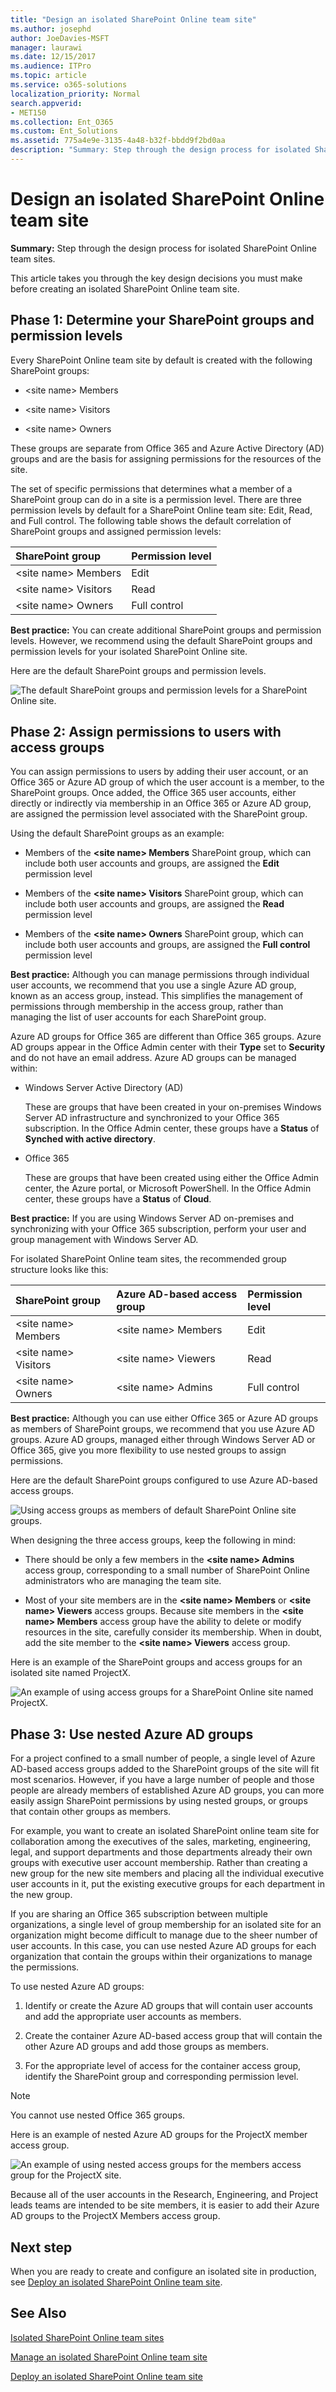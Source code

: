 ```yaml
---
title: "Design an isolated SharePoint Online team site"
ms.author: josephd
author: JoeDavies-MSFT
manager: laurawi
ms.date: 12/15/2017
ms.audience: ITPro
ms.topic: article
ms.service: o365-solutions
localization_priority: Normal
search.appverid:
- MET150
ms.collection: Ent_O365
ms.custom: Ent_Solutions
ms.assetid: 775a4e9e-3135-4a48-b32f-bbdd9f2bd0aa
description: "Summary: Step through the design process for isolated SharePoint Online team sites."
---
```


# Design an isolated SharePoint Online team site

 **Summary:** Step through the design process for isolated SharePoint Online team sites.
  
This article takes you through the key design decisions you must make before creating an isolated SharePoint Online team site.
  
## Phase 1: Determine your SharePoint groups and permission levels

Every SharePoint Online team site by default is created with the following SharePoint groups:
  
- \<site name> Members
    
- \<site name> Visitors
    
- \<site name> Owners
    
These groups are separate from Office 365 and Azure Active Directory (AD) groups and are the basis for assigning permissions for the resources of the site.
  
The set of specific permissions that determines what a member of a SharePoint group can do in a site is a permission level. There are three permission levels by default for a SharePoint Online team site: Edit, Read, and Full control. The following table shows the default correlation of SharePoint groups and assigned permission levels:
  
|**SharePoint group**|**Permission level**|
|:-----|:-----|
|\<site name> Members  <br/> |Edit  <br/> |
|\<site name> Visitors  <br/> |Read  <br/> |
|\<site name> Owners  <br/> |Full control  <br/> |
   
 **Best practice:** You can create additional SharePoint groups and permission levels. However, we recommend using the default SharePoint groups and permission levels for your isolated SharePoint Online site.
  
Here are the default SharePoint groups and permission levels.
  
![The default SharePoint groups and permission levels for a SharePoint Online site.](media/3f892ab4-6479-42f0-a505-1ba0ef94b9c6.png)
  
## Phase 2: Assign permissions to users with access groups

You can assign permissions to users by adding their user account, or an Office 365 or Azure AD group of which the user account is a member, to the SharePoint groups. Once added, the Office 365 user accounts, either directly or indirectly via membership in an Office 365 or Azure AD group, are assigned the permission level associated with the SharePoint group.
  
Using the default SharePoint groups as an example:
  
- Members of the **\<site name> Members** SharePoint group, which can include both user accounts and groups, are assigned the **Edit** permission level
    
- Members of the **\<site name> Visitors** SharePoint group, which can include both user accounts and groups, are assigned the **Read** permission level
    
- Members of the **\<site name> Owners** SharePoint group, which can include both user accounts and groups, are assigned the **Full control** permission level
    
 **Best practice:** Although you can manage permissions through individual user accounts, we recommend that you use a single Azure AD group, known as an access group, instead. This simplifies the management of permissions through membership in the access group, rather than managing the list of user accounts for each SharePoint group.
  
Azure AD groups for Office 365 are different than Office 365 groups. Azure AD groups appear in the Office Admin center with their **Type** set to **Security** and do not have an email address. Azure AD groups can be managed within:
  
- Windows Server Active Directory (AD)
    
    These are groups that have been created in your on-premises Windows Server AD infrastructure and synchronized to your Office 365 subscription. In the Office Admin center, these groups have a **Status** of **Synched with active directory**.
    
- Office 365
    
    These are groups that have been created using either the Office Admin center, the Azure portal, or Microsoft PowerShell. In the Office Admin center, these groups have a **Status** of **Cloud**.
    
 **Best practice:** If you are using Windows Server AD on-premises and synchronizing with your Office 365 subscription, perform your user and group management with Windows Server AD.
  
For isolated SharePoint Online team sites, the recommended group structure looks like this:
  
|**SharePoint group**|**Azure AD-based access group**|**Permission level**|
|:-----|:-----|:-----|
|\<site name> Members  <br/> |\<site name> Members  <br/> |Edit  <br/> |
|\<site name> Visitors  <br/> |\<site name> Viewers  <br/> |Read  <br/> |
|\<site name> Owners  <br/> |\<site name> Admins  <br/> |Full control  <br/> |
   
 **Best practice:** Although you can use either Office 365 or Azure AD groups as members of SharePoint groups, we recommend that you use Azure AD groups. Azure AD groups, managed either through Windows Server AD or Office 365, give you more flexibility to use nested groups to assign permissions.
  
Here are the default SharePoint groups configured to use Azure AD-based access groups.
  
![Using access groups as members of default SharePoint Online site groups.](media/50a76328-ae69-483e-9029-ac4e7357b5ef.png)
  
When designing the three access groups, keep the following in mind:
  
- There should be only a few members in the **\<site name> Admins** access group, corresponding to a small number of SharePoint Online administrators who are managing the team site.
    
- Most of your site members are in the **\<site name> Members** or **\<site name> Viewers** access groups. Because site members in the **\<site name> Members** access group have the ability to delete or modify resources in the site, carefully consider its membership. When in doubt, add the site member to the **\<site name> Viewers** access group.
    
Here is an example of the SharePoint groups and access groups for an isolated site named ProjectX.
  
![An example of using access groups for a SharePoint Online site named ProjectX.](media/13afe542-9ffd-4671-9f48-210a0e2a502a.png)
  
## Phase 3: Use nested Azure AD groups

For a project confined to a small number of people, a single level of Azure AD-based access groups added to the SharePoint groups of the site will fit most scenarios. However, if you have a large number of people and those people are already members of established Azure AD groups, you can more easily assign SharePoint permissions by using nested groups, or groups that contain other groups as members.
  
For example, you want to create an isolated SharePoint online team site for collaboration among the executives of the sales, marketing, engineering, legal, and support departments and those departments already their own groups with executive user account membership. Rather than creating a new group for the new site members and placing all the individual executive user accounts in it, put the existing executive groups for each department in the new group.
  
 If you are sharing an Office 365 subscription between multiple organizations, a single level of group membership for an isolated site for an organization might become difficult to manage due to the sheer number of user accounts. In this case, you can use nested Azure AD groups for each organization that contain the groups within their organizations to manage the permissions.
  
To use nested Azure AD groups:
  
1. Identify or create the Azure AD groups that will contain user accounts and add the appropriate user accounts as members.
    
2. Create the container Azure AD-based access group that will contain the other Azure AD groups and add those groups as members.
    
3.  For the appropriate level of access for the container access group, identify the SharePoint group and corresponding permission level.
    
> [!NOTE]
> You cannot use nested Office 365 groups. 
  
Here is an example of nested Azure AD groups for the ProjectX member access group.
  
![An example of using nested access groups for the members access group for the ProjectX site.](media/2abca710-bf9e-4ce8-9bcd-a8e128264fb1.png)
  
Because all of the user accounts in the Research, Engineering, and Project leads teams are intended to be site members, it is easier to add their Azure AD groups to the ProjectX Members access group.
  
## Next step

When you are ready to create and configure an isolated site in production, see [Deploy an isolated SharePoint Online team site](deploy-an-isolated-sharepoint-online-team-site.md).
  
## See Also

[Isolated SharePoint Online team sites](isolated-sharepoint-online-team-sites.md)
  
[Manage an isolated SharePoint Online team site](manage-an-isolated-sharepoint-online-team-site.md)

[Deploy an isolated SharePoint Online team site](deploy-an-isolated-sharepoint-online-team-site.md)



